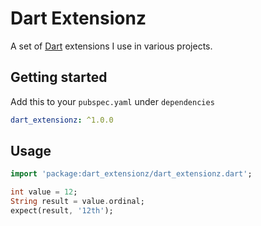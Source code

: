 # Dart Extensionz

A set of [Dart](https://dart.dev) extensions I use in various projects.

## Getting started

Add this to your `pubspec.yaml` under `dependencies`

```yaml
dart_extensionz: ^1.0.0
```

## Usage

```dart
import 'package:dart_extensionz/dart_extensionz.dart';

int value = 12;
String result = value.ordinal;
expect(result, '12th');
```

